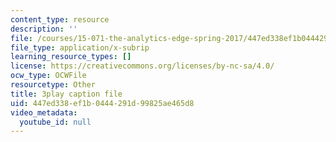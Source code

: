 ```yaml
---
content_type: resource
description: ''
file: /courses/15-071-the-analytics-edge-spring-2017/447ed338ef1b0444291d99825ae465d8_2wtc5Su-fZA.srt
file_type: application/x-subrip
learning_resource_types: []
license: https://creativecommons.org/licenses/by-nc-sa/4.0/
ocw_type: OCWFile
resourcetype: Other
title: 3play caption file
uid: 447ed338-ef1b-0444-291d-99825ae465d8
video_metadata:
  youtube_id: null
---
```

